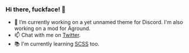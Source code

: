 ### Hi there, fuckface! 👋

- 🔭 I’m currently working on a yet unnamed theme for Discord. I'm also working on a mod for Aground.
- 📫 Chat with me on [Twitter](https://twitter.com/LeafyLuigi).
- 📚 I'm currently learning [SCSS](https://sass-lang.com/documentation/syntax) too.
